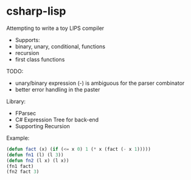 # csharp-lisp

Attempting to write a toy LIPS compiler

- Supports:
- binary, unary, conditional, functions
- recursion
- first class functions

TODO:
- unary/binary expression (-) is ambiguous for the parser combinator 
- better error handling in the paster

Library:
- FParsec
- C# Expression Tree for back-end
- Supporting Recursion

Example:

```lisp
(defun fact (x) (if (<= x 0) 1 (* x (fact (- x 1)))))
(defun fn1 (l) (l 3))
(defun fn2 (l x) (l x))
(fn1 fact)
(fn2 fact 3)
```
